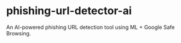 # phishing-url-detector-ai
An AI-powered phishing URL detection tool using ML + Google Safe Browsing.
